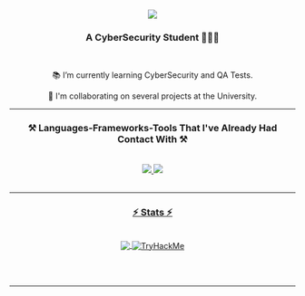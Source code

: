 <h1 align="center">
    <img src="https://readme-typing-svg.herokuapp.com/?font=Righteous&size=35&center=true&vCenter=true&color=A8CF00&width=500&height=70&duration=4000&pause=1500&lines=Hi+There+👋;+My+Name+is+Luan;+Welcome+to+my+Github!" />
</h1>

<h3 align="center">A CyberSecurity Student 👨🏻‍💻 </h3>

<br/>

<div align="center">
 
 📚 I’m currently learning CyberSecurity and QA Tests.
 
 📝 I'm collaborating on several projects at the University.

 </div>
 
 <hr/>
 
<h3 align="center">⚒️ Languages-Frameworks-Tools That I've Already Had Contact With ⚒️</h3>
<br/>
<div align="center">
    <a href="https://skillicons.dev">
    <img src="https://skillicons.dev/icons?i=py,c,cs,js,swift,unity,powershell,bots,discordjs,nodejs,npm,docker,mysql,mongodb" />
    <img src="https://skillicons.dev/icons?i=cypress,fastapi,git,postman,vscode,github,figma,kali,linux,windows" /><br>
</div>

<br/>
<hr/>


<h3 align="center">⚡ Stats ⚡</h3>
<br>
<div align=center>
    
  <picture>
  <source
    srcset="https://github-readme-stats.vercel.app/api?username=LuanR44&show_icons=true&locale=en&theme=merko&rank_icon=github&include_all_commits=true&count_private=true"
    media="(prefers-color-scheme: dark)"
  />
  <source
    srcset="https://github-readme-stats.vercel.app/api?username=LuanR44&show_icons=true&rank_icon=github&include_all_commits=true&count_private=true"
    media="(prefers-color-scheme: light), (prefers-color-scheme: no-preference)"
  />
  <img align="center" src="https://github-readme-stats.vercel.app/api?username=LuanR44&show_icons=true&locale=en&theme=merko&rank_icon=github&include_all_commits=true&count_private=true" />
</picture>
    
  <a href="https://tryhackme.com/p/Bradd">
  <img align="center" src="https://tryhackme-badges.s3.amazonaws.com/Bradd.png" alt="TryHackMe"> 
  </a>
  
  <br/>
</div>

<br/><br/>

<hr/>

<br/>
